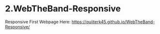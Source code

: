 # 2.WebTheBand-Responsive
Responsive First Webpage 
Here: https://quiiterk45.github.io/WebTheBand-Responsive/
